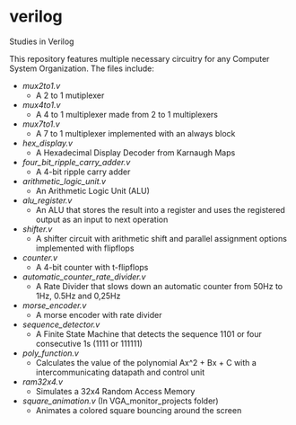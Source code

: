 # verilog
Studies in Verilog

This repository features multiple necessary circuitry for any Computer System Organization. The files include:

- _mux2to1.v_
    - A 2 to 1 mutiplexer
- _mux4to1.v_
    - A 4 to 1 multiplexer made from 2 to 1 multiplexers
- _mux7to1.v_
    - A 7 to 1 multiplexer implemented with an always block
- _hex_display.v_
    - A Hexadecimal Display Decoder from Karnaugh Maps
- _four_bit_ripple_carry_adder.v_
    - A 4-bit ripple carry adder
- _arithmetic_logic_unit.v_
    - An Arithmetic Logic Unit (ALU)
- _alu_register.v_
    - An ALU that stores the result into a register and uses the registered output as an input to next operation
- _shifter.v_
    - A shifter circuit with arithmetic shift and parallel assignment options implemented with flipflops
- _counter.v_
    - A 4-bit counter with t-flipflops
- _automatic_counter_rate_divider.v_
    - A Rate Divider that slows down an automatic counter from 50Hz to 1Hz, 0.5Hz and 0,25Hz
- _morse_encoder.v_
    - A morse encoder with rate divider
- _sequence_detector.v_
    - A Finite State Machine that detects the sequence 1101 or four consecutive 1s (1111 or 111111)
- _poly_function.v_
    - Calculates the value of the polynomial Ax^2 + Bx + C with a intercommunicating datapath and control unit
- _ram32x4.v_
     - Simulates a 32x4 Random Access Memory
- _square_animation.v_ (In VGA_monitor_projects folder)
    - Animates a colored square bouncing around the screen

